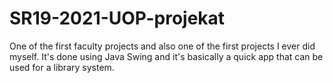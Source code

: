# SR19-2021-UOP-projekat
One of the first faculty projects and also one of the first projects I ever did myself.
It's done using Java Swing and it's basically a quick app that can be used for a library system.
